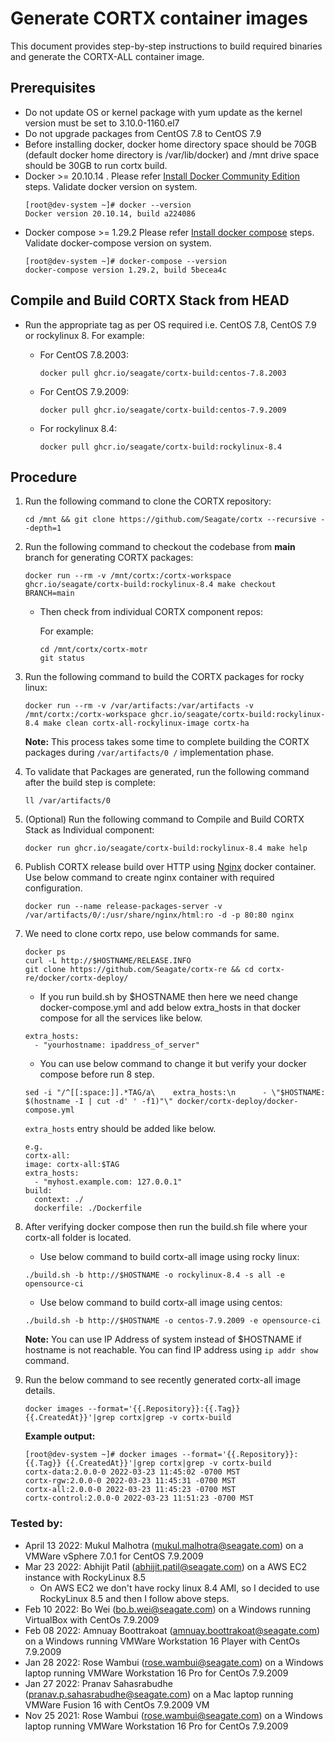 # Generate CORTX container images

This document provides step-by-step instructions to build required binaries and generate the CORTX-ALL container image.

## Prerequisites

- Do not update OS or kernel package with yum update as the kernel version must be set to 3.10.0-1160.el7
- Do not upgrade packages from CentOS 7.8 to CentOS 7.9
- Before installing docker, docker home directory space should be 70GB (default docker home directory is /var/lib/docker) and /mnt drive space should be 30GB to run cortx build.
- Docker >= 20.10.14 . Please refer [Install Docker Community Edition](https://docs.docker.com/engine/install/centos/) steps. Validate docker version on system. 
    ```
    [root@dev-system ~]# docker --version
    Docker version 20.10.14, build a224086
    ```
 - Docker compose >= 1.29.2 Please refer [Install docker compose](https://docs.docker.com/compose/install/) steps. Validate docker-compose version on system.
    ```
    [root@dev-system ~]# docker-compose --version
    docker-compose version 1.29.2, build 5becea4c
    ```
    
## Compile and Build CORTX Stack from HEAD

- Run the appropriate tag as per OS required i.e. CentOS 7.8, CentOS 7.9 or rockylinux 8. For example:

   - For CentOS 7.8.2003:
     ```
     docker pull ghcr.io/seagate/cortx-build:centos-7.8.2003
     ```
   - For CentOS 7.9.2009:
     ```
     docker pull ghcr.io/seagate/cortx-build:centos-7.9.2009
     ```
   - For rockylinux 8.4:
     ```
     docker pull ghcr.io/seagate/cortx-build:rockylinux-8.4
     ```

## Procedure

1. Run the following command to clone the CORTX repository:
    ```
    cd /mnt && git clone https://github.com/Seagate/cortx --recursive --depth=1
    ```
    
2. Run the following command to checkout the codebase from **main** branch for generating CORTX packages: 
     ```
     docker run --rm -v /mnt/cortx:/cortx-workspace ghcr.io/seagate/cortx-build:rockylinux-8.4 make checkout BRANCH=main
     ```
    
   - Then check from individual CORTX component repos:
        
     For example:
     ```
     cd /mnt/cortx/cortx-motr
     git status
     ```

3. Run the following command to build the CORTX packages for rocky linux:
     ```
     docker run --rm -v /var/artifacts:/var/artifacts -v /mnt/cortx:/cortx-workspace ghcr.io/seagate/cortx-build:rockylinux-8.4 make clean cortx-all-rockylinux-image cortx-ha
     ```
   
   **Note:** This process takes some time to complete building the CORTX packages during `/var/artifacts/0 /` implementation phase.
   
4. To validate that Packages are generated, run the following command after the build step is complete:
     ```
     ll /var/artifacts/0 
     ```

5. (Optional) Run the following command to Compile and Build CORTX Stack as Individual component:
     ```
     docker run ghcr.io/seagate/cortx-build:rockylinux-8.4 make help
     ```
   
6. Publish CORTX release build over HTTP using [Nginx](https://hub.docker.com/_/nginx) docker container. Use below command to create nginx container with required configuration. 

     ```
     docker run --name release-packages-server -v /var/artifacts/0/:/usr/share/nginx/html:ro -d -p 80:80 nginx
     ```

7. We need to clone cortx repo, use below commands for same.

     ```
     docker ps 
     curl -L http://$HOSTNAME/RELEASE.INFO
     git clone https://github.com/Seagate/cortx-re && cd cortx-re/docker/cortx-deploy/
     ```

    - If you run build.sh by $HOSTNAME then here we need change docker-compose.yml and add below extra_hosts in that docker compose for all the services like below.
    ```
    extra_hosts:
      - "yourhostname: ipaddress_of_server"
    ```
    - You can use below command to change it but verify your docker compose before run 8 step.

    ```
    sed -i "/^[[:space:]].*TAG/a\    extra_hosts:\n      - \"$HOSTNAME: $(hostname -I | cut -d' ' -f1)"\" docker/cortx-deploy/docker-compose.yml
    ```
    `extra_hosts` entry should be added like below.

    ```
    e.g.  
    cortx-all:
    image: cortx-all:$TAG
    extra_hosts:
      - "myhost.example.com: 127.0.0.1"
    build:
      context: ./
      dockerfile: ./Dockerfile  
    ```

8. After verifying docker compose then run the build.sh file where your cortx-all folder is located.

    - Use below command to build cortx-all image using rocky linux:
    ```
    ./build.sh -b http://$HOSTNAME -o rockylinux-8.4 -s all -e opensource-ci
    ```
    - Use below command to build cortx-all image using centos:
    ```
    ./build.sh -b http://$HOSTNAME -o centos-7.9.2009 -e opensource-ci
    ```
    **Note:** You can use IP Address of system instead of $HOSTNAME if hostname is not reachable. You can find IP address using `ip addr show` command. 

9. Run the below command to see recently generated cortx-all image details.
    ```
    docker images --format='{{.Repository}}:{{.Tag}} {{.CreatedAt}}'|grep cortx|grep -v cortx-build
    ```
    **Example output:** 
    ```
    [root@dev-system ~]# docker images --format='{{.Repository}}:{{.Tag}} {{.CreatedAt}}'|grep cortx|grep -v cortx-build
    cortx-data:2.0.0-0 2022-03-23 11:45:02 -0700 MST
    cortx-rgw:2.0.0-0 2022-03-23 11:45:31 -0700 MST
    cortx-all:2.0.0-0 2022-03-23 11:45:23 -0700 MST
    cortx-control:2.0.0-0 2022-03-23 11:51:23 -0700 MST
    ```
### Tested by:

- April 13 2022: Mukul Malhotra (mukul.malhotra@seagate.com) on a VMWare vSphere 7.0.1 for CentOS 7.9.2009
- Mar 23 2022: Abhijit Patil (abhijit.patil@seagate.com) on a AWS EC2 instance with RockyLinux 8.5
  - On AWS EC2 we don't have rocky linux 8.4 AMI, so I decided to use RockyLinux 8.5 and then I follow above steps.
- Feb 10 2022: Bo Wei (bo.b.wei@seagate.com) on a Windows running VirtualBox with CentOs 7.9.2009
- Feb 08 2022: Amnuay Boottrakoat (amnuay.boottrakoat@seagate.com) on a Windows running VMWare Workstation 16 Player with CentOs 7.9.2009
- Jan 28 2022: Rose Wambui (rose.wambui@seagate.com) on a Windows laptop running VMWare Workstation 16 Pro for CentOs 7.9.2009
- Jan 27 2022: Pranav Sahasrabudhe (pranav.p.sahasrabudhe@seagate.com) on a Mac laptop running VMWare Fusion 16 with CentOs 7.9.2009 VM
- Nov 25 2021: Rose Wambui (rose.wambui@seagate.com) on a Windows laptop running VMWare Workstation 16 Pro for CentOs 7.9.2009
